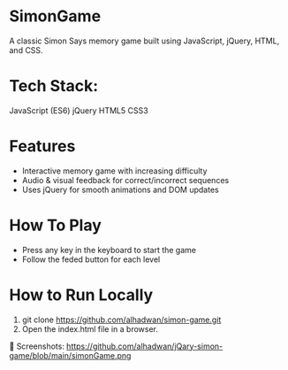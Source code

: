 # SimonGame
A classic Simon Says memory game built using JavaScript, jQuery, HTML, and CSS.

# Tech Stack:
JavaScript (ES6)
jQuery
HTML5
CSS3

# Features
- Interactive memory game with increasing difficulty
- Audio & visual feedback for correct/incorrect sequences
- Uses jQuery for smooth animations and DOM updates

# How To Play
- Press any key in the keyboard to start the game
- Follow the feded button for each level

# How to Run Locally
1. git clone https://github.com/alhadwan/simon-game.git
2. Open the index.html file in a browser.

📸 Screenshots:
https://github.com/alhadwan/jQary-simon-game/blob/main/simonGame.png


